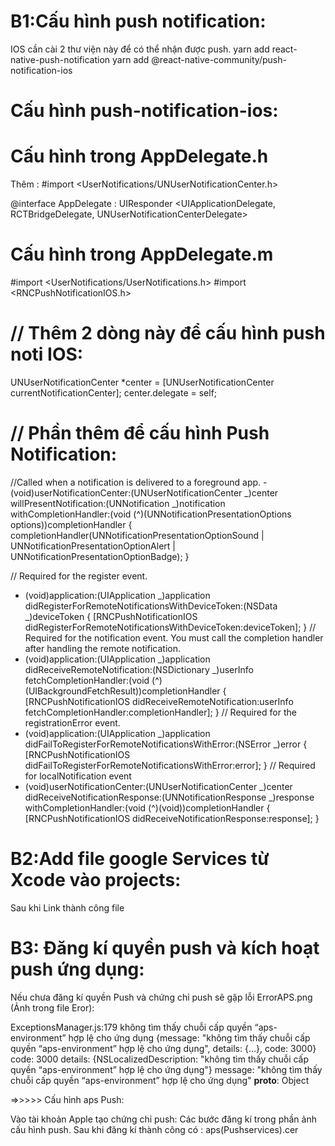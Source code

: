 # B1:Cấu hình push notification:

IOS cần cài 2 thư viện này để có thể nhận được push.
yarn add react-native-push-notification
yarn add @react-native-community/push-notification-ios

# Cấu hình push-notification-ios:

# Cấu hình trong AppDelegate.h

Thêm :
#import <UserNotifications/UNUserNotificationCenter.h>

@interface AppDelegate : UIResponder <UIApplicationDelegate, RCTBridgeDelegate, UNUserNotificationCenterDelegate>

# Cấu hình trong AppDelegate.m

#import <UserNotifications/UserNotifications.h>
#import <RNCPushNotificationIOS.h>

# // Thêm 2 dòng này để cấu hình push noti IOS:

UNUserNotificationCenter \*center = [UNUserNotificationCenter currentNotificationCenter];
center.delegate = self;

# // Phần thêm để cấu hình Push Notification:

//Called when a notification is delivered to a foreground app.
-(void)userNotificationCenter:(UNUserNotificationCenter _)center willPresentNotification:(UNNotification _)notification withCompletionHandler:(void (^)(UNNotificationPresentationOptions options))completionHandler
{
completionHandler(UNNotificationPresentationOptionSound | UNNotificationPresentationOptionAlert | UNNotificationPresentationOptionBadge);
}

// Required for the register event.

- (void)application:(UIApplication _)application didRegisterForRemoteNotificationsWithDeviceToken:(NSData _)deviceToken
  {
  [RNCPushNotificationIOS didRegisterForRemoteNotificationsWithDeviceToken:deviceToken];
  }
  // Required for the notification event. You must call the completion handler after handling the remote notification.
- (void)application:(UIApplication _)application didReceiveRemoteNotification:(NSDictionary _)userInfo
  fetchCompletionHandler:(void (^)(UIBackgroundFetchResult))completionHandler
  {
  [RNCPushNotificationIOS didReceiveRemoteNotification:userInfo fetchCompletionHandler:completionHandler];
  }
  // Required for the registrationError event.
- (void)application:(UIApplication _)application didFailToRegisterForRemoteNotificationsWithError:(NSError _)error
  {
  [RNCPushNotificationIOS didFailToRegisterForRemoteNotificationsWithError:error];
  }
  // Required for localNotification event
- (void)userNotificationCenter:(UNUserNotificationCenter _)center
  didReceiveNotificationResponse:(UNNotificationResponse _)response
  withCompletionHandler:(void (^)(void))completionHandler
  {
  [RNCPushNotificationIOS didReceiveNotificationResponse:response];
  }

# B2:Add file google Services từ Xcode vào projects:

Sau khi Link thành công file

# B3: Đăng kí quyền push và kích hoạt push ứng dụng:

Nếu chưa đăng kí quyền Push và chứng chỉ push sẽ gặp lỗi ErrorAPS.png (Ảnh trong file Eror):

ExceptionsManager.js:179 không tìm thấy chuỗi cấp quyền “aps-environment” hợp lệ cho ứng dụng
{message: "không tìm thấy chuỗi cấp quyền “aps-environment” hợp lệ cho ứng dụng", details: {…}, code: 3000}
code: 3000
details: {NSLocalizedDescription: "không tìm thấy chuỗi cấp quyền “aps-environment” hợp lệ cho ứng dụng"}
message: "không tìm thấy chuỗi cấp quyền “aps-environment” hợp lệ cho ứng dụng"
**proto**: Object

=>>>>> Cấu hình aps Push:

Vào tài khoản Apple tạo chứng chỉ push:
Các bước đăng kí trong phần ảnh cấu hình push.
Sau khi đăng kí thành công có : aps(Pushservices).cer
